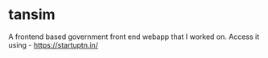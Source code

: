 # tansim

A frontend based government front end webapp that I worked on. Access it using -
https://startuptn.in/
